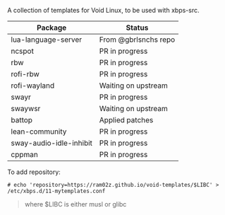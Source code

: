 A collection of templates for Void Linux, to be used with xbps-src.

| Package             | Status              |
| ------------------- | ----------------    |
| lua-language-server | From @gbrlsnchs repo|
| ncspot              | PR in progress      |
| rbw                 | PR in progress      |
| rofi-rbw            | PR in progress      |
| rofi-wayland        | Waiting on upstream |
| swayr               | PR in progress      |
| swaywsr             | Waiting on upstream |
| battop              | Applied patches     |
| lean-community      | PR in progress      |
| sway-audio-idle-inhibit | PR in progress  | 
| cppman              | PR in progress      |

To add repository:

```
# echo 'repository=https://ram02z.github.io/void-templates/$LIBC' > /etc/xbps.d/11-mytemplates.conf
```

> where $LIBC is either musl or glibc
